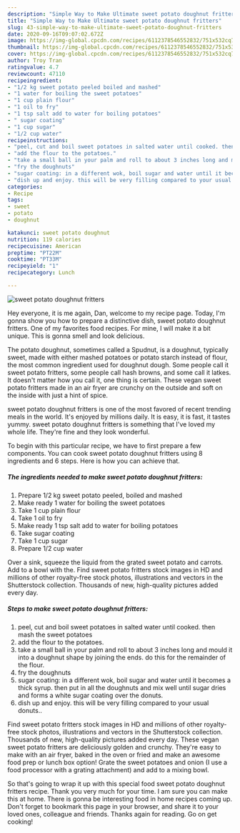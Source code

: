 ```yaml
---
description: "Simple Way to Make Ultimate sweet potato doughnut fritters"
title: "Simple Way to Make Ultimate sweet potato doughnut fritters"
slug: 43-simple-way-to-make-ultimate-sweet-potato-doughnut-fritters
date: 2020-09-16T09:07:02.672Z
image: https://img-global.cpcdn.com/recipes/6112378546552832/751x532cq70/sweet-potato-doughnut-fritters-recipe-main-photo.jpg
thumbnail: https://img-global.cpcdn.com/recipes/6112378546552832/751x532cq70/sweet-potato-doughnut-fritters-recipe-main-photo.jpg
cover: https://img-global.cpcdn.com/recipes/6112378546552832/751x532cq70/sweet-potato-doughnut-fritters-recipe-main-photo.jpg
author: Troy Tran
ratingvalue: 4.7
reviewcount: 47110
recipeingredient:
- "1/2 kg sweet potato peeled boiled and mashed"
- "1 water for boiling the sweet potatoes"
- "1 cup plain flour"
- "1 oil to fry"
- "1 tsp salt add to water for boiling potatoes"
- " sugar coating"
- "1 cup sugar"
- "1/2 cup water"
recipeinstructions:
- "peel, cut and boil sweet potatoes in salted water until cooked. then mash the sweet potatoes"
- "add the flour to the potatoes."
- "take a small ball in your palm and roll to about 3 inches long and mould it into a doughnut shape by joining the ends. do this for the remainder of the flour."
- "fry the doughnuts"
- "sugar coating: in a different wok, boil sugar and water until it becomes a thick syrup. then put in all the doughnuts and mix well until sugar dries and forms a white sugar coating over the donuts."
- "dish up and enjoy. this will be very filling compared to your usual donuts.."
categories:
- Recipe
tags:
- sweet
- potato
- doughnut

katakunci: sweet potato doughnut 
nutrition: 119 calories
recipecuisine: American
preptime: "PT22M"
cooktime: "PT33M"
recipeyield: "1"
recipecategory: Lunch

---
```



![sweet potato doughnut fritters](https://img-global.cpcdn.com/recipes/6112378546552832/751x532cq70/sweet-potato-doughnut-fritters-recipe-main-photo.jpg)

Hey everyone, it is me again, Dan, welcome to my recipe page. Today, I'm gonna show you how to prepare a distinctive dish, sweet potato doughnut fritters. One of my favorites food recipes. For mine, I will make it a bit unique. This is gonna smell and look delicious.

The potato doughnut, sometimes called a Spudnut, is a doughnut, typically sweet, made with either mashed potatoes or potato starch instead of flour, the most common ingredient used for doughnut dough. Some people call it sweet potato fritters, some people call hash browns, and some call it latkes. It doesn&#39;t matter how you call it, one thing is certain. These vegan sweet potato fritters made in an air fryer are crunchy on the outside and soft on the inside with just a hint of spice.

sweet potato doughnut fritters is one of the most favored of recent trending meals in the world. It's enjoyed by millions daily. It is easy, it is fast, it tastes yummy. sweet potato doughnut fritters is something that I've loved my whole life. They're fine and they look wonderful.


To begin with this particular recipe, we have to first prepare a few components. You can cook sweet potato doughnut fritters using 8 ingredients and 6 steps. Here is how you can achieve that.

<!--inarticleads1-->

##### The ingredients needed to make sweet potato doughnut fritters:

1. Prepare 1/2 kg sweet potato peeled, boiled and mashed
1. Make ready 1 water for boiling the sweet potatoes
1. Take 1 cup plain flour
1. Take 1 oil to fry
1. Make ready 1 tsp salt add to water for boiling potatoes
1. Take  sugar coating
1. Take 1 cup sugar
1. Prepare 1/2 cup water


Over a sink, squeeze the liquid from the grated sweet potato and carrots. Add to a bowl with the. Find sweet potato fritters stock images in HD and millions of other royalty-free stock photos, illustrations and vectors in the Shutterstock collection. Thousands of new, high-quality pictures added every day. 

<!--inarticleads2-->

##### Steps to make sweet potato doughnut fritters:

1. peel, cut and boil sweet potatoes in salted water until cooked. then mash the sweet potatoes
1. add the flour to the potatoes.
1. take a small ball in your palm and roll to about 3 inches long and mould it into a doughnut shape by joining the ends. do this for the remainder of the flour.
1. fry the doughnuts
1. sugar coating: in a different wok, boil sugar and water until it becomes a thick syrup. then put in all the doughnuts and mix well until sugar dries and forms a white sugar coating over the donuts.
1. dish up and enjoy. this will be very filling compared to your usual donuts..


Find sweet potato fritters stock images in HD and millions of other royalty-free stock photos, illustrations and vectors in the Shutterstock collection. Thousands of new, high-quality pictures added every day. These vegan sweet potato fritters are deliciously golden and crunchy. They&#39;re easy to make with an air fryer, baked in the oven or fried and make an awesome food prep or lunch box option! Grate the sweet potatoes and onion (I use a food processor with a grating attachment) and add to a mixing bowl. 

So that's going to wrap it up with this special food sweet potato doughnut fritters recipe. Thank you very much for your time. I am sure you can make this at home. There is gonna be interesting food in home recipes coming up. Don't forget to bookmark this page in your browser, and share it to your loved ones, colleague and friends. Thanks again for reading. Go on get cooking!
